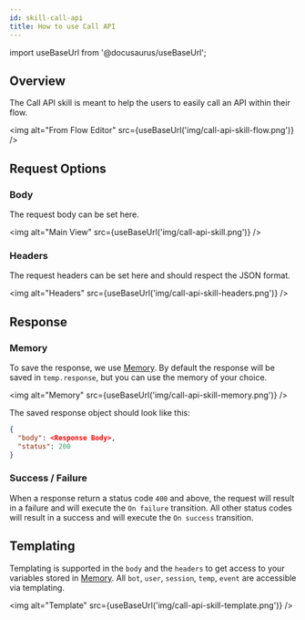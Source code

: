 ```yaml
---
id: skill-call-api
title: How to use Call API
---
```


import useBaseUrl from '@docusaurus/useBaseUrl';

## Overview

The Call API skill is meant to help the users to easily call an API within their flow.

<img alt="From Flow Editor" src={useBaseUrl('img/call-api-skill-flow.png')} />

## Request Options

### Body

The request body can be set here.

<img alt="Main View" src={useBaseUrl('img/call-api-skill.png')} />

### Headers

The request headers can be set here and should respect the JSON format.

<img alt="Headers" src={useBaseUrl('img/call-api-skill-headers.png')} />

## Response

### Memory

To save the response, we use [Memory](../main/memory). By default the response will be saved in `temp.response`, but you can use the memory of your choice.

<img alt="Memory" src={useBaseUrl('img/call-api-skill-memory.png')} />

The saved response object should look like this:

```json
{
  "body": <Response Body>,
  "status": 200
}
```

### Success / Failure

When a response return a status code `400` and above, the request will result in a failure and will execute the `On failure` transition. All other status codes will result in a success and will execute the `On success` transition.

## Templating

Templating is supported in the `body` and the `headers` to get access to your variables stored in [Memory](../main/memory). All `bot`, `user`, `session`, `temp`, `event` are accessible via templating.

<img alt="Template" src={useBaseUrl('img/call-api-skill-template.png')} />

